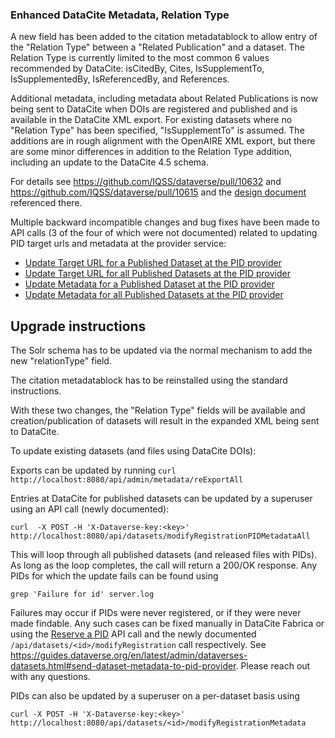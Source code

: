 ### Enhanced DataCite Metadata, Relation Type

A new field has been added to the citation metadatablock to allow entry of the "Relation Type" between a "Related Publication" and a dataset. The Relation Type is currently limited to the most common 6 values recommended by DataCite: isCitedBy, Cites, IsSupplementTo, IsSupplementedBy, IsReferencedBy, and References. 

Additional metadata, including metadata about Related Publications is now being sent to DataCite when DOIs are registered and published and is available in the DataCite XML export. For existing datasets where no "Relation Type" has been specified, "IsSupplementTo" is assumed. The additions are in rough alignment with the OpenAIRE XML export, but there are some minor differences in addition to the Relation Type addition, including an update to the DataCite 4.5 schema. 

For details see https://github.com/IQSS/dataverse/pull/10632 and https://github.com/IQSS/dataverse/pull/10615 and the [design document](https://docs.google.com/document/d/1JzDo9UOIy9dVvaHvtIbOI8tFU6bWdfDfuQvWWpC0tkA/edit?usp=sharing) referenced there.

Multiple backward incompatible changes and bug fixes have been made to API calls (3 of the four of which were not documented) related to updating PID target urls and metadata at the provider service:
- [Update Target URL for a Published Dataset at the PID provider](https://guides.dataverse.org/en/latest/admin/dataverses-datasets.html#update-target-url-for-a-published-dataset-at-the-pid-provider)
- [Update Target URL for all Published Datasets at the PID provider](https://guides.dataverse.org/en/latest/admin/dataverses-datasets.html#update-target-url-for-all-published-datasets-at-the-pid-provider)
- [Update Metadata for a Published Dataset at the PID provider](https://guides.dataverse.org/en/latest/admin/dataverses-datasets.html#update-metadata-for-a-published-dataset-at-the-pid-provider)
- [Update Metadata for all Published Datasets at the PID provider](https://guides.dataverse.org/en/latest/admin/dataverses-datasets.html#update-metadata-for-all-published-datasets-at-the-pid-provider)

Upgrade instructions
--------------------

The Solr schema has to be updated via the normal mechanism to add the new "relationType" field.

The citation metadatablock has to be reinstalled using the standard instructions.

With these two changes, the "Relation Type" fields will be available and creation/publication of datasets will result in the expanded XML being sent to DataCite.

To update existing datasets (and files using DataCite DOIs):

Exports can be updated by running `curl http://localhost:8080/api/admin/metadata/reExportAll`

Entries at DataCite for published datasets can be updated by a superuser using an API call (newly documented):

`curl  -X POST -H 'X-Dataverse-key:<key>' http://localhost:8080/api/datasets/modifyRegistrationPIDMetadataAll` 

This will loop through all published datasets (and released files with PIDs). As long as the loop completes, the call will return a 200/OK response. Any PIDs for which the update fails can be found using 

`grep 'Failure for id' server.log` 

Failures may occur if PIDs were never registered, or if they were never made findable. Any such cases can be fixed manually in DataCite Fabrica or using the [Reserve a PID](https://guides.dataverse.org/en/latest/api/native-api.html#reserve-a-pid) API call and the newly documented `/api/datasets/<id>/modifyRegistration` call respectively. See https://guides.dataverse.org/en/latest/admin/dataverses-datasets.html#send-dataset-metadata-to-pid-provider. Please reach out with any questions.

PIDs can also be updated by a superuser on a per-dataset basis using 

`curl -X POST -H 'X-Dataverse-key:<key>' http://localhost:8080/api/datasets/<id>/modifyRegistrationMetadata`

